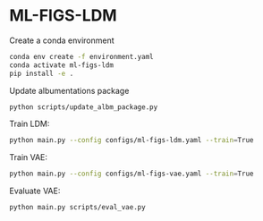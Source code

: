 # ML-FIGS-LDM

Create a conda environment
```bash
conda env create -f environment.yaml
conda activate ml-figs-ldm
pip install -e .
```

Update albumentations package 
```bash 
python scripts/update_albm_package.py
```

Train LDM:
```bash
python main.py --config configs/ml-figs-ldm.yaml --train=True
```

Train VAE:
```bash
python main.py --config configs/ml-figs-vae.yaml --train=True
```

Evaluate VAE:
```bash
python main.py scripts/eval_vae.py
```

